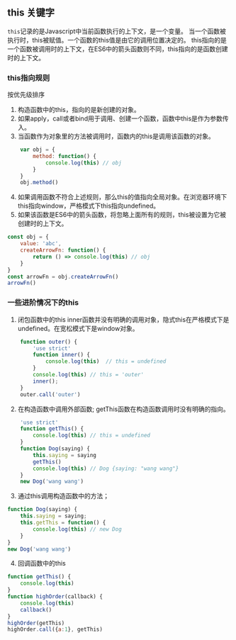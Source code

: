 ## this 关键字
`this`记录的是Javascript中当前函数执行的上下文，是一个变量。
当一个函数被执行时，this被赋值。一个函数的this值是由它的调用位置决定的。
this指向的是一个函数被调用时的上下文，在ES6中的箭头函数则不同，this指向的是函数创建时的上下文。

### this指向规则
按优先级排序
1. 构造函数中的this，指向的是新创建的对象。
2. 如果apply，call或者bind用于调用、创建一个函数，函数中this是作为参数传入。
3. 当函数作为对象里的方法被调用时，函数内的this是调用该函数的对象。
```js
    var obj = {
        method: function() {
            console.log(this) // obj
        }
    }
    obj.method()
```
4. 如果调用函数不符合上述规则，那么this的值指向全局对象。在浏览器环境下this指向window，严格模式下this指向undefined。
5. 如果该函数是ES6中的箭头函数，将忽略上面所有的规则，this被设置为它被创建时的上下文。
```js
const obj = {
    value: 'abc',
    createArrowFn: function() {
        return () => console.log(this) // obj
    }
}
const arrowFn = obj.createArrowFn()
arrowFn()
```

### 一些进阶情况下的this
1. 闭包函数中的this
   inner函数并没有明确的调用对象，隐式this在严格模式下是undefined。在宽松模式下是window对象。
```js
    function outer() {
        'use strict'
        function inner() {
            console.log(this)  // this = undefined
        }
        console.log(this) // this = 'outer'
        inner();
    }
    outer.call('outer')
```
2. 在构造函数中调用外部函数;
    getThis函数在构造函数调用时没有明确的指向。
```js
    'use strict'
    function getThis() {
        console.log(this) // this = undefined
    }
    function Dog(saying) {
        this.saying = saying
        getThis()
        console.log(this) // Dog {saying: "wang wang"}
    }
    new Dog('wang wang')
```
3. 通过this调用构造函数中的方法；
```js
function Dog(saying) {
    this.saying = saying;
    this.getThis = function() {
        console.log(this) // new Dog
    }
}
new Dog('wang wang')
```
4. 回调函数中的this
```js
function getThis() {
    console.log(this)
}
function highOrder(callback) {
    console.log(this)
    callback()
}
highOrder(getThis)
highOrder.call({a:1}, getThis)
```